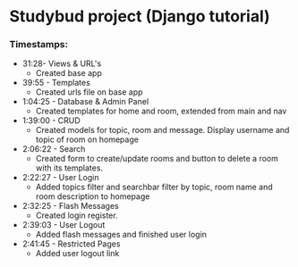 # Studybud project (Django tutorial)

### Timestamps:
- 31:28- Views & URL's
    - Created base app
- 39:55 - Templates
    - Created urls file on base app
- 1:04:25 - Database & Admin Panel
    - Created templates for home and room, extended from main and nav
- 1:39:00 - CRUD
    - Created models for topic, room and message. Display username and topic of room on homepage
- 2:06:22 - Search
    - Created form to create/update rooms and button to delete a room with its templates.
- 2:22:27 - User Login
    - Added topics filter and searchbar filter by topic, room name and room description to homepage
- 2:32:25 - Flash Messages
    - Created login register.
- 2:39:03 - User Logout
    - Added flash messages and finished user login
- 2:41:45 - Restricted Pages
    - Added user logout link